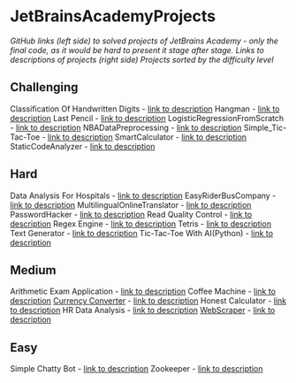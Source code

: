 # JetBrainsAcademyProjects
_GitHub links (left side) to solved projects of JetBrains Academy - only the final code, as it would be hard to present it stage after stage._
_Links to descriptions of projects (right side)_
_Projects sorted by the difficulty level_

## Challenging
Classification Of Handwritten Digits - [link to description](https://hyperskill.org/projects/205?category=1&track=28)
Hangman - [link to description](https://hyperskill.org/projects/69?category=1&track=6)
Last Pencil - [link to description](https://hyperskill.org/projects/258?category=1&track=6)
LogisticRegressionFromScratch - [link to description](https://hyperskill.org/projects/219?category=1&track=42)
NBADataPreprocessing - [link to description](https://hyperskill.org/projects/285)
Simple_Tic-Tac-Toe - [link to description](https://hyperskill.org/projects/73?category=1&track=6)
SmartCalculator - [link to description](https://hyperskill.org/projects/74?category=1&track=2)
StaticCodeAnalyzer - [link to description](https://hyperskill.org/projects/112?category=1&track=2)


## Hard
Data Analysis For Hospitals - [link to description](https://hyperskill.org/projects/152?category=1&track=28)
EasyRiderBusCompany - [link to description](https://hyperskill.org/projects/128?category=1&track=2)
MultilingualOnlineTranslator - [link to description](https://hyperskill.org/projects/99?category=1&track=2)
PasswordHacker - [link to description](https://hyperskill.org/projects/80?category=1&track=2)
Read Quality Control - [link to description](https://hyperskill.org/projects/235)
Regex Engine - [link to description](https://hyperskill.org/projects/114?category=1&track=58)
Tetris - [link to description](https://hyperskill.org/projects/147?category=1&track=58)
Text Generator - [link to description](https://hyperskill.org/projects/134?category=1&track=10)
Tic-Tac-Toe With AI(Python) - [link to description](https://hyperskill.org/projects/82?category=1&track=58)


## Medium
Arithmetic Exam Application - [link to description](https://hyperskill.org/projects/173?category=1&track=2)
Coffee Machine - [link to description](https://hyperskill.org/projects/68?category=1&track=10)
[Currency Converter](https://github.com/czubert/JetBrainsAcademyProjects/tree/master/CurrencyConverter) - [link to description](https://hyperskill.org/projects/157)
Honest Calculator - [link to description](https://hyperskill.org/projects/208?category=1&track=2)
HR Data Analysis - [link to description](https://hyperskill.org/projects/268?category=1&track=42)
[WebScraper](https://github.com/czubert/JetBrainsAcademyProjects/tree/master/WebScraper) - [link to description](https://hyperskill.org/projects/145)


## Easy
Simple Chatty Bot - [link to description](https://hyperskill.org/projects/97?category=1&track=58)
Zookeeper - [link to description](https://hyperskill.org/projects/98?category=1&track=58)
